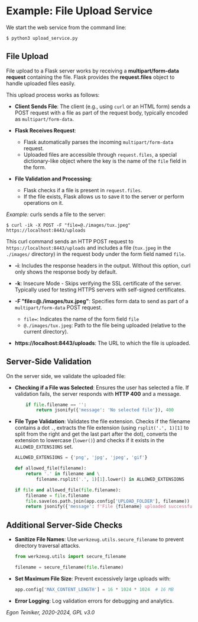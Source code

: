 # Example: File Upload Service

We start the web service from the command line:
```
$ python3 upload_service.py
```

## File Upload 

File upload to a Flask server works by receiving a **multipart/form-data request** containing the file. Flask provides the **request.files** object to handle 
uploaded files easily.

This upload process works as follows:

* **Client Sends File**: 
    The client (e.g., using `curl` or an HTML form) sends a POST request 
    with a file as part of the request body, typically encoded as 
    `multipart/form-data`.

* **Flask Receives Request**:
    * Flask automatically parses the incoming `multipart/form-data` request.
    * Uploaded files are accessible through `request.files`, a special 
        dictionary-like object where the key is the name of the `file` field 
        in the form.

* **File Validation and Processing**:
    * Flask checks if a file is present in `request.files`.
    * If the file exists, Flask allows us to save it to the server or perform 
        operations on it.

_Example:_ curls sends a file to the server:
```
$ curl -ik -X POST -F "file=@./images/tux.jpeg" https://localhost:8443/uploads
```

This curl command sends an HTTP POST request to `https://localhost:8443/uploads`
and includes a file (`tux.jpeg` in the `./images/` directory) in the request 
body under the form field named `file`.

* **-i**: Includes the response headers in the output. Without this option, 
    curl only shows the response body by default.

* **-k**: Insecure Mode - Skips verifying the SSL certificate of the server.
    Typically used for testing HTTPS servers with self-signed certificates.

* **-F "file=@./images/tux.jpeg"**: Specifies form data to send as part of a 
    `multipart/form-data` POST request.    
    * `file=`: Indicates the name of the form field `file`
    * `@./images/tux.jpeg`: Path to the file being uploaded (relative to the current directory).
 
* **https://localhost:8443/uploads**: The URL to which the file is uploaded.


## Server-Side Validation

On the server side, we validate the uploaded file:

* **Checking if a File was Selected**: Ensures the user has selected a file.
    If validation fails, the server responds with **HTTP 400** and a message.

    ```Python
        if file.filename == '':
            return jsonify({'message': 'No selected file'}), 400

    ```

* **File Type Validation**: Validates the file extension.
    Checks if the filename contains a dot `.`, extracts the file extension 
    (using `rsplit('.', 1)[1]` to split from the right and get the last part 
    after the dot), converts the extension to lowercase (`lower()`) and 
    checks if it exists in the `ALLOWED_EXTENSIONS` set.

    ```Python
    ALLOWED_EXTENSIONS = {'png', 'jpg', 'jpeg', 'gif'}

    def allowed_file(filename):
        return '.' in filename and \
            filename.rsplit('.', 1)[1].lower() in ALLOWED_EXTENSIONS
    ```

    ```Python
    if file and allowed_file(file.filename):
        filename = file.filename
        file.save(os.path.join(app.config['UPLOAD_FOLDER'], filename))
        return jsonify({'message': f'File {filename} uploaded successfully'}), 200
    ```

## Additional Server-Side Checks

* **Sanitize File Names**: Use `werkzeug.utils.secure_filename` to prevent 
    directory traversal attacks.

    ```Python
    from werkzeug.utils import secure_filename

    filename = secure_filename(file.filename)
    ```

* **Set Maximum File Size**: Prevent excessively large uploads with:

    ```Python
    app.config['MAX_CONTENT_LENGTH'] = 16 * 1024 * 1024  # 16 MB
    ```

* **Error Logging**: Log validation errors for debugging and analytics.



*Egon Teiniker, 2020-2024, GPL v3.0*